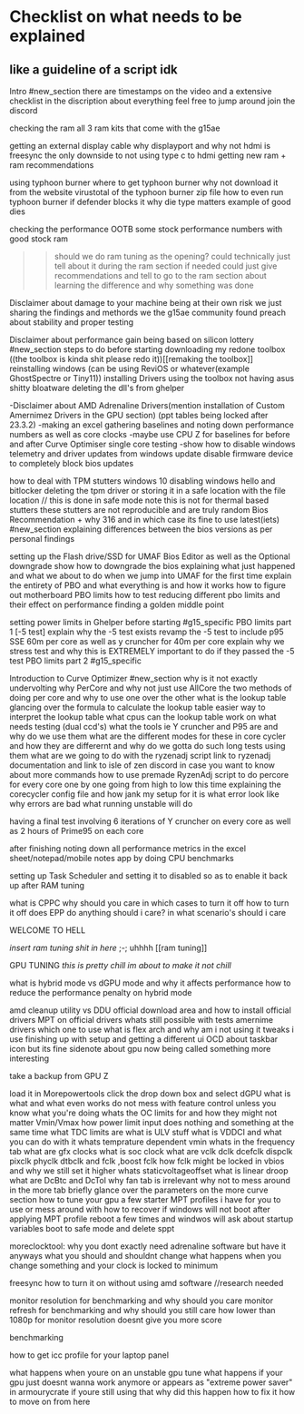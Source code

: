 # Checklist on what needs to be explained
## like a guideline of a script idk 

Intro #new_section
there are timestamps on the video and a extensive checklist in the discription about everything feel free to jump around
join the discord 

checking the ram
all 3 ram kits that come with the g15ae

getting an external display cable
why displayport and why not hdmi
is freesync the only downside to not using type c to hdmi 
getting new ram + ram recommendations 

using typhoon burner
where to get typhoon burner
why not download it from the website
virustotal of the typhoon burner zip file
how to even run typhoon burner if defender blocks it
why die type matters
example of good dies

checking the performance OOTB
some stock performance numbers with good stock ram
>>should we do ram tuning as the opening?
>>could technically just tell about it during the ram section if needed
>>could just give recommendations and tell to go to the ram section about learning the difference and why something was done

Disclaimer about damage to your machine being at their own risk we just sharing the findings and methords we the g15ae community found
preach about stability and proper testing 

Disclaimer about performance gain being based on silicon lottery #new_section
steps to do before starting
downloading my redone toolbox ((the toolbox is kinda shit please redo it))[[remaking the toolbox]]
reinstalling windows (can be using ReviOS or whatever(example GhostSpectre or Tiny11))
installing Drivers using the toolbox
not having asus shitty bloatware
deleting the dll's from ghelper 

-Disclaimer about AMD Adrenaline Drivers(mention installation of Custom Amernimez Drivers in the GPU section)  (ppt tables being locked after 23.3.2)
-making an excel gathering baselines and noting down performance numbers as well as core clocks
-maybe use CPU Z for baselines for before and after Curve Optimiser single core testing
-show how to disable windows telemetry and driver updates from windows update
disable firmware device to completely block bios updates

how to deal with TPM stutters
windows 10
disabling windows hello and bitlocker
deleting the tpm driver or storing it in a safe location with the file location // this is done in safe mode
note this is not for thermal based stutters these stutters are not reproducible and are truly random
Bios Recommendation + why 316 and in which case its fine to use latest(iets) #new_section 
explaining differences between the bios versions as per personal findings

setting up the Flash drive/SSD for UMAF Bios Editor as well as the Optional downgrade
show how to downgrade the bios
explaining what just happened and what we about to do when we jump into UMAF for the first time
explain the entirety of PBO and what everything is and how it works
how to figure out motherboard PBO limits
how to test reducing different pbo limits and their effect on performance
finding a golden middle point


setting power limits in Ghelper before starting #g15_specific
PBO limits part 1 [-5 test]
explain why the -5 test exists
revamp the -5 test to include p95 SSE 60m per core as well as y cruncher for 40m per core
explain why we stress test and why this is EXTREMELY important to do
if they passed the -5 test 
PBO limits part 2 #g15_specific 

Introduction to Curve Optimizer #new_section 
why is it not exactly undervolting
why PerCore and why not just use AllCore
the two methods of doing per core and why to use one over the other
what is the lookup table
glancing over the formula to calculate the lookup table
easier way to interpret the lookup table
what cpus can the lookup table work on
what needs testing (dual ccd's)
what the tools ie Y cruncher and P95 are and why do we use them
what are the different modes for these in core cycler and how they are differernt and why do we gotta do such long tests using them
what are we going to do with the ryzenadj script
link to ryzenadj documentation and link to isle of zen discord in case you want to know about more commands
how to use premade RyzenAdj script to do percore for every core one by one
going from high to low this time 
explaining the corecycler config file and how jank my setup for it is
what error look like
why errors are bad
what running unstable will do

having a final test involving 6 iterations of Y cruncher on every core as well as 2 hours of Prime95 on each core

after finishing noting down all performance metrics in the excel sheet/notepad/mobile notes app by doing CPU benchmarks

setting up Task Scheduler and setting it to disabled so as to enable it back up after RAM tuning

what is CPPC 
why should you care
in which cases to turn it off
how to turn it off
does EPP do anything should i care?
in what scenario's should i care

WELCOME TO HELL

*insert ram tuning shit in here*
;-;
uhhhh [[ram tuning]]




GPU TUNING
*this is pretty chill im about to make it not chill*

what is hybrid mode vs dGPU mode and why it affects performance
how to reduce the performance penalty on hybrid mode


amd cleanup utility vs DDU
official download area and how to install official drivers
MPT on official drivers
whats still possible with tests
amernime drivers
which one to use
what is flex arch and why am i not using it
tweaks i use
finishing up with setup and getting a different ui
OCD about taskbar icon but its fine
sidenote about gpu now being called something more interesting

take a backup from GPU Z

load it in Morepowertools
click the drop down box and select dGPU
what is what and what even works 
do not mess with feature control unless you know what you're doing
whats the OC limits for and how they might not matter
Vmin/Vmax 
how power limit input does nothing and something at the same time
what TDC limits are 
what is ULV stuff
what is VDDCI and what you can do with it 
whats temprature dependent vmin 
whats in the frequency tab
what are gfx clocks
what is soc clock
what are vclk dclk dcefclk dispclk pixclk phyclk dtbclk and fclk ,boost fclk
how fclk might be locked in vbios and why we still set it higher
whats staticvoltageoffset
what is linear droop
what are DcBtc and DcTol
why fan tab is irrelevant
why not to mess around in the more tab
briefly glance over the parameters on the more curve section
how to tune your gpu
a few starter MPT profiles i have for you to use or mess around with
how to recover if windows will not boot after applying MPT profile
reboot a few times and windwos will ask about startup variables boot to safe mode and delete sppt 

moreclocktool: why you dont exactly need adrenaline software but have it anyways
what you should and shouldnt change
what happens when you change something and your clock is locked to minimum

freesync 
how to turn it on without using amd software //research needed

monitor resolution for benchmarking and why should you care
monitor refresh for benchmarking and why should you still care
how lower than 1080p for monitor resolution doesnt give you more score

benchmarking 

how to get icc profile for your laptop panel

what happens when youre on an unstable gpu tune
what happens if your gpu just doesnt wanna work anymore or appears as "extreme power saver" in armourycrate if youre still using that
why did this happen
how to fix it
how to move on from here

